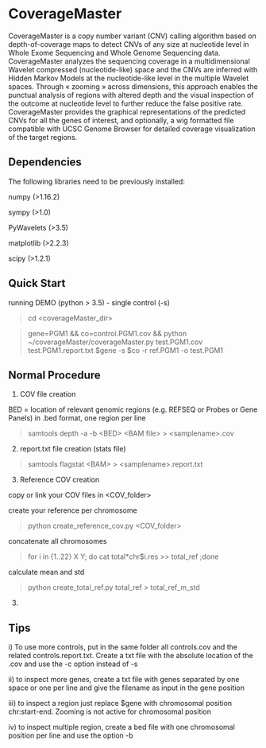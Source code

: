 # CoverageMaster

CoverageMaster is a copy number variant (CNV) calling algorithm based on depth-of-coverage maps to detect CNVs of any size at nucleotide level in Whole Exome Sequencing and Whole Genome Sequencing data. CoverageMaster analyzes the sequencing coverage in a multidimensional Wavelet compressed (nucleotide-like) space and the CNVs are inferred with Hidden Markov Models at the nucleotide-like level in the multiple Wavelet spaces. Through « zooming » across dimensions, this approach enables the punctual analysis of regions with altered depth and the visual inspection of the outcome at nucleotide level to further reduce the false positive rate. 
CoverageMaster provides the graphical representations of the predicted CNVs for all the genes of interest, and optionally, a wig formatted file compatible with UCSC Genome Browser for detailed coverage visualization of the target regions. 

Dependencies
------------
The following libraries need to be previously installed:

numpy (>1.16.2)

sympy (>1.0)

PyWavelets (>3.5)

matplotlib (>2.2.3)

scipy (>1.2.1)


Quick Start
-----------

running DEMO (python > 3.5) - single control (-s)

> cd \<coverageMaster_dir\>

> gene=PGM1 && co=control.PGM1.cov && python ~/coverageMaster/coverageMaster.py test.PGM1.cov test.PGM1.report.txt $gene -s $co  -r ref.PGM1 -o test.PGM1


Normal Procedure
----------------

1) COV file creation

BED = location of relevant genomic regions (e.g. REFSEQ or Probes or Gene Panels) in .bed format, one region per line

> samtools depth -a -b \<BED\> \<BAM file\> \> \<samplename\>.cov

2) report.txt file creation (stats file)
  
> samtools flagstat \<BAM\> > \<samplename\>.report.txt
  
3) Reference COV creation

  copy or link your COV files in \<COV_folder\>

  create your reference per chromosome

  > python create_reference_cov.py <COV_folder> 

  concatenate all chromosomes

  > for i in {1..22} X Y; do cat total*chr$i.res >> total_ref ;done

  calculate mean and std 

  > python create_total_ref.py total_ref > total_ref_m_std

3) 


Tips
----

i)    To use more controls, put in the same folder all controls.cov and the related controls.report.txt. Create a txt file with the absolute location of the .cov and use the -c option instead of -s

ii)   to inspect more genes, create a txt file with genes separated by one space or one per line and give the filename as input in the gene position

iii)  to inspect a region just replace $gene with chromosomal position chr:start-end. Zooming is not active for chromosomal position

iv)   to inspect multiple region, create a bed file with one chromosomal position per line and use the option -b 
